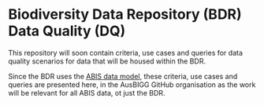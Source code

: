 # Biodiversity Data Repository (BDR) Data Quality (DQ)

This repository will soon contain criteria, use cases and queries for data quality scenarios for data that will be housed within the BDR.

Since the BDR uses the [ABIS data model](https://linked.data.gov.au/def/abis/spec), these criteria, use cases and queries are presented here, in the AusBIGG GitHub organisation as the work will be relevant for all ABIS data, ot just the BDR.
